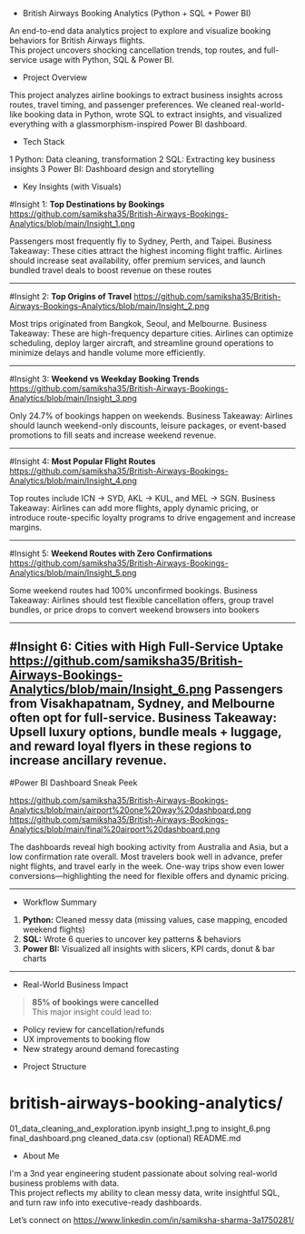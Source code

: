 * British Airways Booking Analytics (Python + SQL + Power BI)

An end-to-end data analytics project to explore and visualize booking behaviors for British Airways flights.  
This project uncovers shocking cancellation trends, top routes, and full-service usage with Python, SQL & Power BI.

* Project Overview
  
This project analyzes airline bookings to extract business insights across routes, travel timing, and passenger preferences. We cleaned real-world-like booking data in Python, wrote SQL to extract insights, and visualized everything with a glassmorphism-inspired Power BI dashboard.

* Tech Stack

 1 Python: Data cleaning, transformation
 2 SQL: Extracting key business insights
 3 Power BI: Dashboard design and storytelling
           

* Key Insights (with Visuals)

 #Insight 1: **Top Destinations by Bookings**
  https://github.com/samiksha35/British-Airways-Bookings-Analytics/blob/main/Insight_1.png

Passengers most frequently fly to Sydney, Perth, and Taipei.
Business Takeaway:
These cities attract the highest incoming flight traffic.
Airlines should increase seat availability, offer premium services, and launch bundled travel deals to boost revenue on these routes

---

#Insight 2: **Top Origins of Travel**
https://github.com/samiksha35/British-Airways-Bookings-Analytics/blob/main/Insight_2.png 

Most trips originated from Bangkok, Seoul, and Melbourne.
Business Takeaway:
These are high-frequency departure cities.
Airlines can optimize scheduling, deploy larger aircraft, and streamline ground operations to minimize delays and handle volume more efficiently.

---

#Insight 3: **Weekend vs Weekday Booking Trends**
https://github.com/samiksha35/British-Airways-Bookings-Analytics/blob/main/Insight_3.png  

Only 24.7% of bookings happen on weekends.
Business Takeaway:
Airlines should launch weekend-only discounts, leisure packages, or event-based promotions to fill seats and increase weekend revenue.

---

#Insight 4: **Most Popular Flight Routes**
https://github.com/samiksha35/British-Airways-Bookings-Analytics/blob/main/Insight_4.png  

Top routes include ICN → SYD, AKL → KUL, and MEL → SGN.
Business Takeaway:
Airlines can add more flights, apply dynamic pricing, or introduce route-specific loyalty programs to drive engagement and increase margins.

---

#Insight 5: **Weekend Routes with Zero Confirmations**
https://github.com/samiksha35/British-Airways-Bookings-Analytics/blob/main/Insight_5.png  

Some weekend routes had 100% unconfirmed bookings.
Business Takeaway:
Airlines should test flexible cancellation offers, group travel bundles, or price drops to convert weekend browsers into bookers

---

#Insight 6: **Cities with High Full-Service Uptake**
https://github.com/samiksha35/British-Airways-Bookings-Analytics/blob/main/Insight_6.png 
Passengers from Visakhapatnam, Sydney, and Melbourne often opt for full-service.
Business Takeaway:
Upsell luxury options, bundle meals + luggage, and reward loyal flyers in these regions to increase ancillary revenue.
---

#Power BI Dashboard Sneak Peek

https://github.com/samiksha35/British-Airways-Bookings-Analytics/blob/main/airport%20one%20way%20dashboard.png
https://github.com/samiksha35/British-Airways-Bookings-Analytics/blob/main/final%20airport%20dashboard.png

The dashboards reveal high booking activity from Australia and Asia, but a low confirmation rate overall. Most travelers book well in advance, prefer night flights, and travel early in the week. One-way trips show even lower conversions—highlighting the need for flexible offers and dynamic pricing.

---

* Workflow Summary

1. **Python:** Cleaned messy data (missing values, case mapping, encoded weekend flights)
2. **SQL:** Wrote 6 queries to uncover key patterns & behaviors
3. **Power BI:** Visualized all insights with slicers, KPI cards, donut & bar charts

---

* Real-World Business Impact
>  **85% of bookings were cancelled**  
This major insight could lead to:
- Policy review for cancellation/refunds
- UX improvements to booking flow
- New strategy around demand forecasting


* Project Structure
# british-airways-booking-analytics/
   01_data_cleaning_and_exploration.ipynb
   insight_1.png to insight_6.png
   final_dashboard.png
   cleaned_data.csv (optional)
   README.md

* About Me

I'm a 3nd year engineering student passionate about solving real-world business problems with data.  
This project reflects my ability to clean messy data, write insightful SQL, and turn raw info into executive-ready dashboards.

Let’s connect on https://www.linkedin.com/in/samiksha-sharma-3a1750281/


